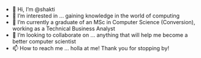 - 👋 Hi, I’m @shakti
- 👀 I’m interested in ... gaining knowledge in the world of computing
- 🌱 I’m currently a graduate of an MSc in Computer Science (Conversion), working as a Technical Business Analyst 
- 💞️ I’m looking to collaborate on ... anything that will help me become a better computer scientist
- 📫 How to reach me ... holla at me! Thank you for stopping by!

<!---
shaktiv8/shaktiv8 is a ✨ special ✨ repository because its `README.md` (this file) appears on your GitHub profile.
You can click the Preview link to take a look at your changes.
--->
